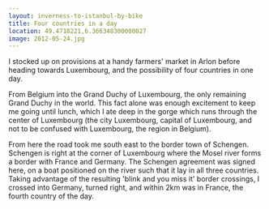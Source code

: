 ```yaml
---
layout: inverness-to-istanbul-by-bike
title: Four countries in a day
location: 49.4718221,6.366348300000027
image: 2012-05-24.jpg
---
```

I stocked up on provisions at a handy farmers' market in Arlon before heading towards Luxembourg, and the possibility of four countries in one day.

From Belgium into the Grand Duchy of Luxembourg, the only remaining Grand Duchy in the world. This fact alone was enough excitement to keep me going until lunch, which I ate deep in the gorge which runs through the center of Luxembourg (the city Luxembourg, capital of Luxembourg, and not to be confused with Luxembourg, the region in Belgium).

From here the road took me south east to the border town of Schengen. Schengen is right at the corner of Luxembourg where the Mosel river forms a border with France and Germany. The Schengen agreement was signed here, on a boat positioned on the river such that it lay in all three countries. Taking advantage of the resulting 'blink and you miss it' border crossings, I crossed into Germany, turned right, and within 2km was in France, the fourth country of the day.
